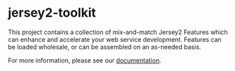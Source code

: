 # jersey2-toolkit

This project contains a collection of mix-and-match Jersey2 Features which
can enhance and accelerate your web service development. Features can be 
loaded wholesale, or can be assembled on an as-needed basis. 

For more information, please see our 
[documentation](http://krotscheck.github.io/jersey2-toolkit).